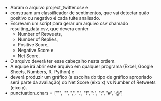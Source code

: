 - Abram o arquivo project_twitter.csv e
- construam um classificador de sentimentos, que vai detectar quão positivo ou negativo é cada tuíte analisado. 
- Escrevam um script para gerar um arquivo csv chamado resulting_data.csv, que devera conter 
  - Number of Retweets, 
  - Number of Replies, 
  - Positive Score, 
  - Negative Score e 
  - Net Score. 
- O arquivo deverá ter esse cabeçalho nesta ordem. 
- A equipe irá abrir este arquivo em qualquer programa (Excel, Google Sheets, Numbers, R, Python) e 
- deverá produzir um gráfico (a escolha do tipo de gráfico apropriado será parte da avaliação) do Net Score (eixo x) vs Number of Retweets (eixo y).
- punctuation_chars = ["'", '"', ",", ".", "!", ":", ";", '#', '@']

